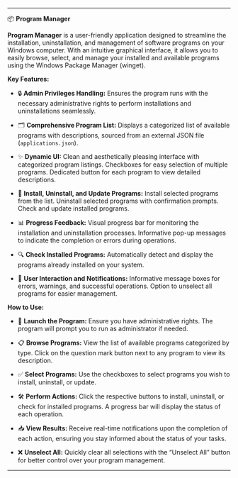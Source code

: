 ---

📦 **Program Manager**

**Program Manager** is a user-friendly application designed to streamline the installation, uninstallation, and management of software programs on your Windows computer. With an intuitive graphical interface, it allows you to easily browse, select, and manage your installed and available programs using the Windows Package Manager (winget).

**Key Features:**

- 🔒 **Admin Privileges Handling:** Ensures the program runs with the necessary administrative rights to perform installations and uninstallations seamlessly.
  
- 🗂 **Comprehensive Program List:** Displays a categorized list of available programs with descriptions, sourced from an external JSON file (`applications.json`).
  
- ✨ **Dynamic UI:** Clean and aesthetically pleasing interface with categorized program listings. Checkboxes for easy selection of multiple programs. Dedicated button for each program to view detailed descriptions.
  
- 🔄 **Install, Uninstall, and Update Programs:** Install selected programs from the list. Uninstall selected programs with confirmation prompts. Check and update installed programs.
  
- 📊 **Progress Feedback:** Visual progress bar for monitoring the installation and uninstallation processes. Informative pop-up messages to indicate the completion or errors during operations.
  
- 🔍 **Check Installed Programs:** Automatically detect and display the programs already installed on your system.
  
- 🔔 **User Interaction and Notifications:** Informative message boxes for errors, warnings, and successful operations. Option to unselect all programs for easier management.

**How to Use:**

- 🚀 **Launch the Program:** Ensure you have administrative rights. The program will prompt you to run as administrator if needed.
  
- 📋 **Browse Programs:** View the list of available programs categorized by type. Click on the question mark button next to any program to view its description.
  
- ✅ **Select Programs:** Use the checkboxes to select programs you wish to install, uninstall, or update.
  
- 🛠️ **Perform Actions:** Click the respective buttons to install, uninstall, or check for installed programs. A progress bar will display the status of each operation.
  
- 📥 **View Results:** Receive real-time notifications upon the completion of each action, ensuring you stay informed about the status of your tasks.
  
- ❌ **Unselect All:** Quickly clear all selections with the “Unselect All” button for better control over your program management.

- ---

